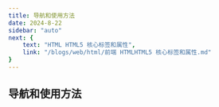 ```yaml
---
title: 导航和使用方法
date: 2024-8-22
sidebar: "auto"
next: {
    text: "HTML HTML5 核心标签和属性",
    link: "/blogs/web/html/前端 HTMLHTML5 核心标签和属性.md"
}
---
```


## 导航和使用方法